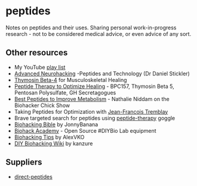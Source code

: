 # peptides
Notes on peptides and their uses.  Sharing personal work-in-progress research - not to be considered medical advice, or even advice of any sort.

## Other resources
  - My YouTube [play list](https://youtube.com/playlist?list=PLVEKCY5D39b2J8h0hD1rFD_0Wkwrd4mkS)
  - [Advanced Neurohacking](https://youtu.be/aGTD4D0pgsg) -Peptides and Technology (Dr Daniel Stickler)
  - [Thymosin Beta-4](https://youtu.be/YF_UAUE3jsg) for Musculoskeletal Healing
  - [Peptide Therapy to Optimize Healing](https://www.youtube.com/watch?v=Bo0LNCr9BiU) - BPC157, Thymosin Beta 5, Pentosan Polysulfate, GH Secretagogues
  - [Best Peptides to Improve Metabolism](https://www.youtube.com/watch?v=_7DMudRcj1U) - Nathalie Niddam on the Biohacker Chick Show
  - Taking Peptides for Optimization with [Jean-Francois Tremblay](https://www.youtube.com/watch?v=kHlmsRZAP2I)
  - Brave targeted search for peptides using [peptide-therapy](https://search.brave.com/goggles?goggles_id=https%253A%252F%252Fgitlab.com%252F-%252Fsnippets%252F2424522%252Fraw&nav=site) goggle
  - [Biohacking Bible](https://github.com/JonnyBanana/THE-BIOHACKING-BIBLE) by JonnyBanana
  - [Biohack Academy](https://github.com/BioHackAcademy) - Open Source #DIYBio Lab equipment
  - [Biohacking Tips](https://github.com/AlexVKO/Biohacking-tips) by AlexVKO
  - [DIY Biohacking Wiki](https://github.com/kanzure/diyhpluswiki) by kanzure
 
## Suppliers
 - [direct-peptides](https://direct-peptides.com)


